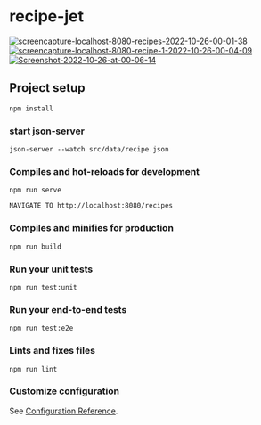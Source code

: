 # recipe-jet

<a href="https://ibb.co/xYF4jCy"><img src="https://i.ibb.co/dtmh2WS/screencapture-localhost-8080-recipes-2022-10-26-00-01-38.png" alt="screencapture-localhost-8080-recipes-2022-10-26-00-01-38" border="0"></a>
<a href="https://ibb.co/1GS8Q9B"><img src="https://i.ibb.co/zVkGxSC/screencapture-localhost-8080-recipe-1-2022-10-26-00-04-09.png" alt="screencapture-localhost-8080-recipe-1-2022-10-26-00-04-09" border="0"></a>
<a href="https://ibb.co/MsnCzYD"><img src="https://i.ibb.co/G075ZKv/Screenshot-2022-10-26-at-00-06-14.png" alt="Screenshot-2022-10-26-at-00-06-14" border="0"></a>

## Project setup
```
npm install
```

### start json-server
```
json-server --watch src/data/recipe.json
```

### Compiles and hot-reloads for development
```
npm run serve
```

```
NAVIGATE TO http://localhost:8080/recipes
```

### Compiles and minifies for production
```
npm run build
```

### Run your unit tests
```
npm run test:unit
```

### Run your end-to-end tests
```
npm run test:e2e
```

### Lints and fixes files
```
npm run lint
```

### Customize configuration
See [Configuration Reference](https://cli.vuejs.org/config/).
